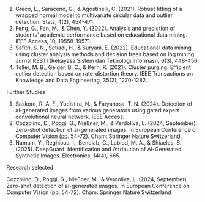 1. Greco, L., Saraceno, G., & Agostinelli, C. (2021). Robust fitting of a wrapped normal model to multivariate circular data and outlier detection. Stats, 4(2), 454-471.
2. Feng, G., Fan, M., & Chen, Y. (2022). Analysis and prediction of students’ academic performance based on educational data mining. IEEE Access, 10, 19558-19571.
3. Safitri, S. N., Setiadi, H., & Suryani, E. (2022). Educational data mining using cluster analysis methods and decision trees based on log mining. Jurnal RESTI (Rekayasa Sistem dan Teknologi Informasi), 6(3), 448-456.
4. Toller, M. B., Geiger, B. C., & Kern, R. (2021). Cluster purging: Efficient outlier detection based on rate-distortion theory. IEEE Transactions on Knowledge and Data Engineering, 35(2), 1270-1282.

Further Studies

1. Saskoro, R. A. F., Yudistira, N., & Fatyanosa, T. N. (2024). Detection of ai-generated images from various generators using gated expert convolutional neural network. IEEE Access.
2. Cozzolino, D., Poggi, G., Nießner, M., & Verdoliva, L. (2024, September). Zero-shot detection of ai-generated images. In European Conference on Computer Vision (pp. 54-72). Cham: Springer Nature Switzerland. 
3. Namani, Y., Reghioua, I., Bendiab, G., Labiod, M. A., & Shiaeles, S. (2025). DeepGuard: Identification and Attribution of AI-Generated Synthetic Images. Electronics, 14(4), 665.



Research selected

Cozzolino, D., Poggi, G., Nießner, M., & Verdoliva, L. (2024, September). Zero-shot detection of ai-generated images. In European Conference on Computer Vision (pp. 54-72). Cham: Springer Nature Switzerland
